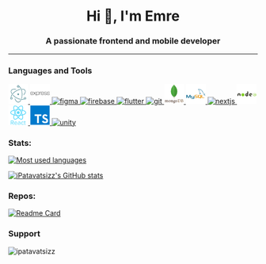 <!-- 
background: #141E30;  /* fallback for old browsers */
background: -webkit-linear-gradient(to right, #243B55, #141E30);  /* Chrome 10-25, Safari 5.1-6 */
background: linear-gradient(to right, #243B55, #141E30); /* W3C, IE 10+/ Edge, Firefox 16+, Chrome 26+, Opera 12+, Safari 7+ */
 -->

<h1 align="center">Hi 👋, I'm Emre</h1>
<h3 align="center">A passionate frontend and mobile developer</h3>

----------

### Languages and Tools

<p align="left">
  <a href="https://www.electronjs.org" target="_blank" rel="noreferrer">
    <img src="https://raw.githubusercontent.com/devicons/devicon/master/icons/electron/electron-original.svg" alt="electron" width="40" height="40"/>
  </a>
  <a href="https://expressjs.com" target="_blank" rel="noreferrer">
    <img src="https://raw.githubusercontent.com/devicons/devicon/master/icons/express/express-original-wordmark.svg" alt="express" width="40" height="40"/>
  </a>
  <a href="https://www.figma.com/" target="_blank" rel="noreferrer">
    <img src="https://www.vectorlogo.zone/logos/figma/figma-icon.svg" alt="figma" width="40" height="40"/>
  </a>
  <a href="https://firebase.google.com/" target="_blank" rel="noreferrer">
    <img src="https://www.vectorlogo.zone/logos/firebase/firebase-icon.svg" alt="firebase" width="40" height="40"/>
  </a>
  <a href="https://flutter.dev" target="_blank" rel="noreferrer">
    <img src="https://www.vectorlogo.zone/logos/flutterio/flutterio-icon.svg" alt="flutter" width="40" height="40"/>
  </a>
  <a href="https://git-scm.com/" target="_blank" rel="noreferrer">
    <img src="https://www.vectorlogo.zone/logos/git-scm/git-scm-icon.svg" alt="git" width="40" height="40"/>
  </a>
  <a href="https://www.mongodb.com/" target="_blank" rel="noreferrer">
    <img src="https://raw.githubusercontent.com/devicons/devicon/master/icons/mongodb/mongodb-original-wordmark.svg" alt="mongodb" width="40" height="40"/>
  </a>
  <a href="https://www.mysql.com/" target="_blank" rel="noreferrer">
    <img src="https://raw.githubusercontent.com/devicons/devicon/master/icons/mysql/mysql-original-wordmark.svg" alt="mysql" width="40" height="40"/>
  </a>
  <a href="https://nextjs.org/" target="_blank" rel="noreferrer">
    <img src="https://cdn.worldvectorlogo.com/logos/nextjs-2.svg" alt="nextjs" width="40" height="40"/>
  </a>
  <a href="https://nodejs.org" target="_blank" rel="noreferrer">
    <img src="https://raw.githubusercontent.com/devicons/devicon/master/icons/nodejs/nodejs-original-wordmark.svg" alt="nodejs" width="40" height="40"/>
  </a>
  <a href="https://reactjs.org/" target="_blank" rel="noreferrer">
    <img src="https://raw.githubusercontent.com/devicons/devicon/master/icons/react/react-original-wordmark.svg" alt="react" width="40" height="40"/>
  </a>
  <a href="https://www.typescriptlang.org/" target="_blank" rel="noreferrer">
    <img src="https://raw.githubusercontent.com/devicons/devicon/master/icons/typescript/typescript-original.svg" alt="typescript" width="40" height="40"/>
  </a>
  <a href="https://unity.com/" target="_blank" rel="noreferrer">
    <img src="https://www.vectorlogo.zone/logos/unity3d/unity3d-icon.svg" alt="unity" width="40" height="40"/>
  </a>
</p>

### Stats:

<!-- Most used languages -->
[![Most used languages](https://github-readme-stats-sigma-five.vercel.app/api/top-langs?username=iPatavatsizz&show_icons=true&locale=en&layout=compact&text_color=ffffff&bg_color=30,141E30,242B55)](https://github.com/iPatavatsizz)

<!-- Github Stats -->
[![iPatavatsizz's GitHub stats](https://github-readme-stats-sigma-five.vercel.app/api?username=iPatavatsizz&show_icons=true&locale=en&text_color=ffffff&bg_color=30,141E30,243B55)](https://github.com/iPatavatsizz)

### Repos:

[![Readme Card](https://github-readme-stats-sigma-five.vercel.app/api/pin/?username=ipatavatsizz&repo=git-comment-commit&show_owner=true)](https://github.com/ipatavatsizz/git-comment-commit)

### Support

<p align="left">
  <a href="https://www.buymeacoffee.com/ipatavatsizz">
    <img align="left" src="https://cdn.buymeacoffee.com/buttons/v2/default-yellow.png" height="50" width="210" alt="ipatavatsizz" />
  </a>
</p><br><br>
<!-- [![Readme Card](https://github-readme-stats.vercel.app/api/pin/?username=ipatavatsizz&repo=git-comment-commit&show_owner=true)](https://github.com/ipatavatsizz/git-comment-commit) -->

<!-- <p><img align="center" src="https://github-readme-streak-stats.herokuapp.com/?user=ipatavatsizz&" alt="ipatavatsizz" /></p>
 -->